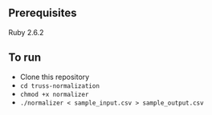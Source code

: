 ## Prerequisites
Ruby 2.6.2
## To run
* Clone this repository
* `cd truss-normalization`
* `chmod +x normalizer`
* `./normalizer < sample_input.csv > sample_output.csv`
